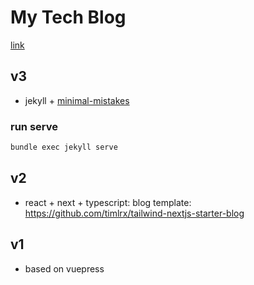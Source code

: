 # My Tech Blog

[link](seungwoo321.github.io)

## v3

- jekyll + [minimal-mistakes](https://github.com/mmistakes/minimal-mistakes)

### run serve

```bash
bundle exec jekyll serve
```

## v2

- react + next + typescript: blog template: <https://github.com/timlrx/tailwind-nextjs-starter-blog>

## v1

- based on vuepress
